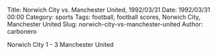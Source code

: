 Title: Norwich City vs. Manchester United, 1992/03/31
Date: 1992/03/31 00:00
Category: sports
Tags: football, football scores, Norwich City, Manchester United
Slug: norwich-city-vs-manchester-united
Author: carbonero


Norwich City 1 - 3 Manchester United
